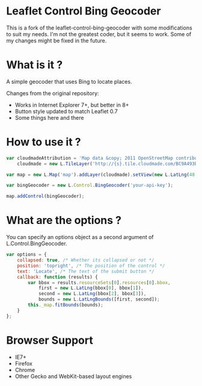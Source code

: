 Leaflet Control Bing Geocoder
=============================

This is a fork of the leaflet-control-bing-geocoder with some modifications to suit my needs.  I'm not the greatest coder, but it seems to work.  Some of my changes might be fixed in the future.

# What is it ?
A simple geocoder that uses Bing to locate places.

Changes from the original repository:
* Works in Internet Explorer 7+, but better in 8+
* Button style updated to match Leaflet 0.7
* Some things here and there

# How to use it ?
```javascript
var cloudmadeAttribution = 'Map data &copy; 2011 OpenStreetMap contributors, Imagery &copy; 2011 CloudMade',
    cloudmade = new L.TileLayer('http://{s}.tile.cloudmade.com/BC9A493B41014CAABB98F0471D759707/997/256/{z}/{x}/{y}.png', {attribution: cloudmadeAttribution});

var map = new L.Map('map').addLayer(cloudmade).setView(new L.LatLng(48.5, 2.5), 15);

var bingGeocoder = new L.Control.BingGeocoder('your-api-key');

map.addControl(bingGeocoder);
```

# What are the options ?
You can specify an options object as a second argument of L.Control.BingGeocoder.
```javascript
var options = {
    collapsed: true, /* Whether its collapsed or not */
    position: 'topright', /* The position of the control */
    text: 'Locate', /* The text of the submit button */
    callback: function (results) {
        var bbox = results.resourceSets[0].resources[0].bbox,
            first = new L.LatLng(bbox[0], bbox[1]),
            second = new L.LatLng(bbox[2], bbox[3]),
            bounds = new L.LatLngBounds([first, second]);
        this._map.fitBounds(bounds);
    }
};
```

# Browser Support
* IE7+
* Firefox
* Chrome
* Other Gecko and WebKit-based layout engines
